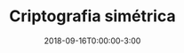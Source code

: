 ---
type: lecture
date: 2018-09-16T0:00:00-3:00
title: Criptografia simétrica
tldr: 
thumbnail:
links: 
    - url: /assets/aulas/criptografia-simetrica.pdf
      name: slides

---